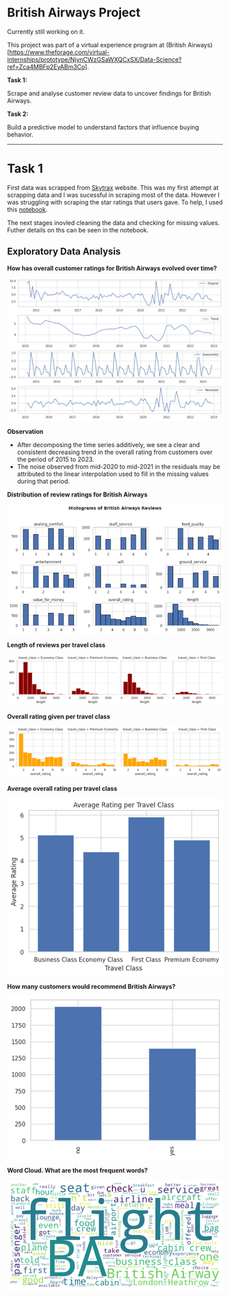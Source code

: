 # British Airways Project

Currently still working on it.

This project was part of a virtual experience program at (British Airways)[https://www.theforage.com/virtual-internships/prototype/NjynCWzGSaWXQCxSX/Data-Science?ref=Zca4MBFp2EyABm3Co].

**Task 1:**

Scrape and analyse customer review data to uncover findings for British Airways.

**Task 2:**

Build a predictive model to understand factors that influence buying behavior.

--- 

# Task 1

First data was scrapped from [Skytrax](https://www.airlinequality.com/airline-reviews/british-airways) website. This was my first attempt at scrapping data and I was sucessful in scraping most of the data. However I was struggling with scraping the star ratings that users gave. To help, I used this [notebook](https://www.kaggle.com/code/minnikeswarrao/web-scraping-on-skytrax-com/notebook). 

The next stages inovled cleaning the data and checking for missing values. Futher details on ths can be seen in the notebook.


## Exploratory Data Analysis


**How has overall customer ratings for British Airways evolved over time?**

![Alt Text](1.png)

**Observation**

- After decomposing the time series additively, we see a clear and consistent decreasing trend in the overall rating from customers over the period of 2015 to 2023. 
- The noise observed from mid-2020 to mid-2021 in the residuals may be attributed to the linear interpolation used to fill in the missing values during that period.

**Distribution of review ratings for British Airways**

![Alt Text](2.png)

**Length of reviews per travel class**

![Alt Text](3.png)

**Overall rating given per travel class**

![Alt Text](4.png)

**Average overall rating per travel class**

![Alt Text](5.png)

**How many customers would recommend British Airways?**

![Alt Text](6.png)

**Word Cloud. What are the most frequent words?**

![Alt Text](7.png)


